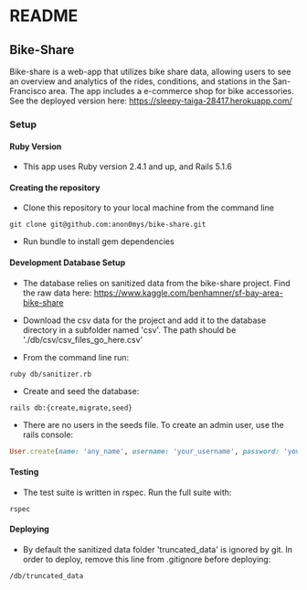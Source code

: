 # README
## Bike-Share

Bike-share is a web-app that utilizes bike share data, allowing users to see an overview and analytics of the rides, conditions, and stations in the  San-Francisco area. The app includes a e-commerce shop for bike accessories. See the deployed version here: https://sleepy-taiga-28417.herokuapp.com/

### Setup

#### Ruby Version
* This app uses Ruby version 2.4.1 and up, and Rails 5.1.6

#### Creating the repository
* Clone this repository to your local machine from the command line
```
git clone git@github.com:anon0mys/bike-share.git
```
* Run bundle to install gem dependencies

#### Development Database Setup
* The database relies on sanitized data from the bike-share project. Find the raw data here: https://www.kaggle.com/benhamner/sf-bay-area-bike-share

* Download the csv data for the project and add it to the database directory in a subfolder named 'csv'. The path should be './db/csv/csv_files_go_here.csv'

* From the command line run:
```
ruby db/sanitizer.rb
```

* Create and seed the database:
```
rails db:{create,migrate,seed}
```
* There are no users in the seeds file. To create an admin user, use the rails console:
```ruby
User.create(name: 'any_name', username: 'your_username', password: 'your_password', status: 'admin')
```

#### Testing
* The test suite is written in rspec. Run the full suite with:
```
rspec
```

#### Deploying
* By default the sanitized data folder 'truncated_data' is ignored by git. In order to deploy, remove this line from .gitignore before deploying:
```
/db/truncated_data
```
